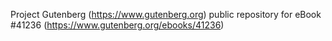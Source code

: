 Project Gutenberg (https://www.gutenberg.org) public repository for eBook #41236 (https://www.gutenberg.org/ebooks/41236)
